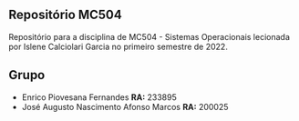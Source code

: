 ## Repositório MC504

Repositório para a disciplina de MC504 - Sistemas Operacionais lecionada por Islene Calciolari Garcia no primeiro semestre de 2022.

## Grupo
- Enrico Piovesana Fernandes **RA:** 233895
- José Augusto Nascimento Afonso Marcos **RA:** 200025
